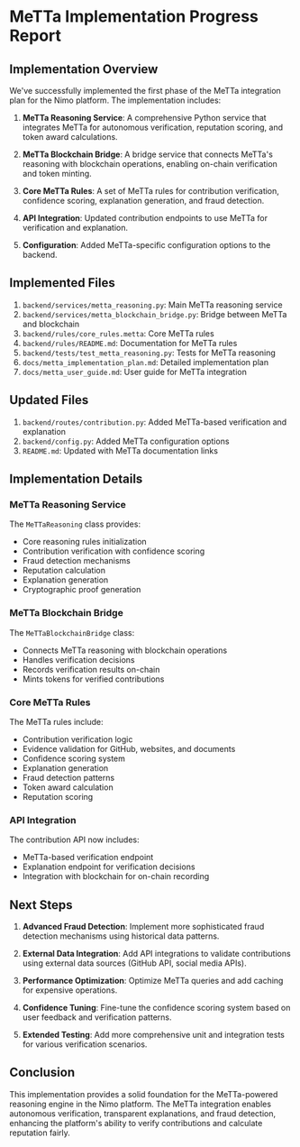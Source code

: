 # MeTTa Implementation Progress Report

## Implementation Overview

We've successfully implemented the first phase of the MeTTa integration plan for the Nimo platform. The implementation includes:

1. **MeTTa Reasoning Service**: A comprehensive Python service that integrates MeTTa for autonomous verification, reputation scoring, and token award calculations.

2. **MeTTa Blockchain Bridge**: A bridge service that connects MeTTa's reasoning with blockchain operations, enabling on-chain verification and token minting.

3. **Core MeTTa Rules**: A set of MeTTa rules for contribution verification, confidence scoring, explanation generation, and fraud detection.

4. **API Integration**: Updated contribution endpoints to use MeTTa for verification and explanation.

5. **Configuration**: Added MeTTa-specific configuration options to the backend.

## Implemented Files

1. `backend/services/metta_reasoning.py`: Main MeTTa reasoning service
2. `backend/services/metta_blockchain_bridge.py`: Bridge between MeTTa and blockchain
3. `backend/rules/core_rules.metta`: Core MeTTa rules
4. `backend/rules/README.md`: Documentation for MeTTa rules
5. `backend/tests/test_metta_reasoning.py`: Tests for MeTTa reasoning
6. `docs/metta_implementation_plan.md`: Detailed implementation plan
7. `docs/metta_user_guide.md`: User guide for MeTTa integration

## Updated Files

1. `backend/routes/contribution.py`: Added MeTTa-based verification and explanation
2. `backend/config.py`: Added MeTTa configuration options
3. `README.md`: Updated with MeTTa documentation links

## Implementation Details

### MeTTa Reasoning Service

The `MeTTaReasoning` class provides:

- Core reasoning rules initialization
- Contribution verification with confidence scoring
- Fraud detection mechanisms
- Reputation calculation
- Explanation generation
- Cryptographic proof generation

### MeTTa Blockchain Bridge

The `MeTTaBlockchainBridge` class:

- Connects MeTTa reasoning with blockchain operations
- Handles verification decisions
- Records verification results on-chain
- Mints tokens for verified contributions

### Core MeTTa Rules

The MeTTa rules include:

- Contribution verification logic
- Evidence validation for GitHub, websites, and documents
- Confidence scoring system
- Explanation generation
- Fraud detection patterns
- Token award calculation
- Reputation scoring

### API Integration

The contribution API now includes:

- MeTTa-based verification endpoint
- Explanation endpoint for verification decisions
- Integration with blockchain for on-chain recording

## Next Steps

1. **Advanced Fraud Detection**: Implement more sophisticated fraud detection mechanisms using historical data patterns.

2. **External Data Integration**: Add API integrations to validate contributions using external data sources (GitHub API, social media APIs).

3. **Performance Optimization**: Optimize MeTTa queries and add caching for expensive operations.

4. **Confidence Tuning**: Fine-tune the confidence scoring system based on user feedback and verification patterns.

5. **Extended Testing**: Add more comprehensive unit and integration tests for various verification scenarios.

## Conclusion

This implementation provides a solid foundation for the MeTTa-powered reasoning engine in the Nimo platform. The MeTTa integration enables autonomous verification, transparent explanations, and fraud detection, enhancing the platform's ability to verify contributions and calculate reputation fairly.